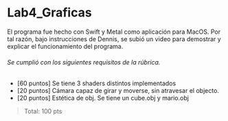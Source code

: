 # Lab4_Graficas

El programa fue hecho con Swift y Metal como aplicación para MacOS. Por tal razón, bajo instrucciones de Dennis, se subió un video para demostrar y explicar el funcionamiento del programa. 


###### Se cumplió con los siguientes requisitos de la rúbrica. 
- [60 puntos] Se tiene 3 shaders distintos implementados
- [20 puntos] Cámara capaz de girar y moverse, sin atravesar el objecto.
- [20 puntos] Estética de obj. Se tiene un cube.obj y mario.obj

> Total: 100 pts
